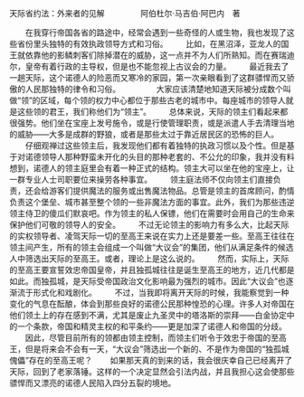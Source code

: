 天际省约法：外来者的见解
　　
　　阿伯杜尔·马吉伯·阿巴内　著

　　在我穿行帝国各省的路途中，经常会遇到一些奇怪的人或生物，我也发现了这些省份里头独特的有效执政领导方式和习俗。
　　比如，在黑沼泽，亚龙人的国王就依靠他的影鳞刺客们除掉潜在的威胁，这一点并不为人们所熟知。而在赛瑞迪尔，皇帝有着行政的主导权，但是也不能忽视上古议会的力量。
　　最近我去了一趟天际，这个诺德人的险恶而又寒冷的家园，第一次亲眼看到了这群骠悍而又骄傲的人民那独特的律令和习俗。
　　
　　大家应该清楚地知道天际被分成数个叫做“领”的区域，每个领的权力中心都位于那些古老的城市中。每座城市的领导人就是这些领的君王，我们称他们为“领主”。
　　总体来说，天际的领主们看起来都很强势。他们坐在宝座上发号施令，或是行使管理职责，或是派遣人手去清理当地的威胁——大多是成群的野狼，或者是那些太过于靠近居民区的恐怖的巨人。
　　仔细观禅过这些领主后，我发现他们都有着独特的执政习惯以及个性。但是基于对诺德领导人那种野蛮未开化的头目的那种老套的、不公允的印象，我并没有料想到，诺德人的领主庭里会有着一种正式的结构。领主大可以坐在他的宝座上，让一群专业人士司职要位来操劳各种事宜。
　　领主庭法师不仅向领主们直接负责，还会给游客们提供魔法的服务或出售魔法物品。总管是领主的首席顾问，酌情负责这个堡垒、城市甚至整个领的一些非魔法方面的事宜。此外，我们为那些违逆领主侍卫的傻瓜们默哀吧。作为领主的私人保镖，他们在需要时会用自己的生命来保护他们可敬的领导人的安全。
　　不过无论领主的影响力有多么大，比起天际的实权领导者、凌驾天际一切的至高王来说在实力上还是要差一些。至高王往往在领主间产生，所有的领主会组成一个叫做“大议会”的集团，他们从满足条件的候选人中筛选出天际的至高王。或者，理论上是这么说的。
　　然而，实际上，天际的至高王要宣誓效忠帝国皇帝，并且独孤城往往是诞生至高王的地方，近几代都是如此。而独孤城，是天际受帝国政治文化影响最为强烈的城市。因此“大议会”也逐渐流于形式化和戏剧化。
　　不过，当我即将离开天际的时候，我能察觉到一种变化的气息在酝酿，体会到那些良好的诺德公民那种惶恐的心理。许多人对帝国在他们领土上的存在感到不满，尤其是废止九圣灵中的塔洛斯的崇拜——白金协定中的一个条款，帝国和精灵主权的和平条约——更是加深了诺德人和帝国的分歧。
　　因此，尽管目前所有的领都由领主控制，而领主们听令于效忠于帝国的至高王，但是将来会不会有一天，“大议会”筛选出一个新的、不是作为帝国的“独孤城傀儡”存在的至高王呢？
　　如果那天真的到来的话，我会很庆幸自己已经离开了天际，回到了老家落锤。这样的一个决定显然会引法内战，并且我担心这会使那些骠悍而又漂亮的诺德人民陷入四分五裂的境地。
